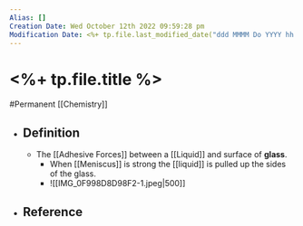 ```yaml
---
Alias: []
Creation Date: Wed October 12th 2022 09:59:28 pm 
Modification Date: <%+ tp.file.last_modified_date("ddd MMMM Do YYYY hh:mm:ss a") %>
---
```

# <%+ tp.file.title %>
#Permanent [[Chemistry]]

- ## Definition
	- The [[Adhesive Forces]] between a [[Liquid]] and surface of **glass**.
		- When [[Meniscus]] is strong the [[liquid]] is pulled up the sides of the glass.
		- ![[IMG_0F998D8D98F2-1.jpeg|500]]
- ## Reference